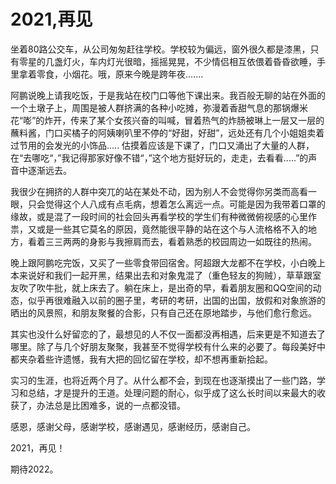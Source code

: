 # 2021,再见


坐着80路公交车，从公司匆匆赶往学校。学校较为偏远，窗外很久都是漆黑，只有零星的几盏灯火，车内灯光很暗，摇摇晃晃，不少情侣相互依偎着昏昏欲睡，手里拿着零食，小烟花。哦，原来今晚是跨年夜.......

阿鹏说晚上请我吃饭，于是我站在校门口等他下课出来。我百般无聊的站在外面的一个土墩子上，周围是被人群挤满的各种小吃摊，弥漫着香甜气息的那锅爆米花“嘭”的炸开，传来了某个女孩兴奋的叫喊，冒着热气的炸肠被琳上一层又一层的蘸料酱，门口买橘子的阿姨喇叭里不停的“好甜，好甜”，远处还有几个小姐姐卖着过节用的会发光的小饰品..... 估摸着应该是下课了，门口又涌出了大量的人群，在“去哪吃“，”我记得那家好像不错“，”这个地方挺好玩的，走走，去看看.....”的声音中逐渐远去。

我很少在拥挤的人群中突兀的站在某处不动，因为别人不会觉得你另类而高看一眼，只会觉得这个人八成有点毛病，想着怎么离远一点。可能是因为我带着口罩的缘故，或是混了一段时间的社会回头再看学校的学生们有种微微俯视感的心里作祟，又或是一些其它莫名的原因，竟然能很平静的站在这个与人流格格不入的地方，看着三三两两的身影与我擦肩而去，看着熟悉的校园周边一如既往的热闹。

晚上跟阿鹏吃完饭，又买了一些零食带回宿舍。阿超跟大龙都不在学校，小白晚上本来说好和我们一起开黑，结果出去和对象鬼混了（重色轻友的狗贼），草草跟室友吹了吹牛批，就上床去了。躺在床上，是出奇的早，看着朋友圈和QQ空间的动态，似乎再很难融入以前的圈子里，考研的考研，出国的出国，放假和对象旅游的晒出的风景照，和朋友聚餐的合影，只有自己还在原地踏步，与他们愈行愈远。

其实也没什么好留恋的了，最想见的人不仅一面都没再相遇，后来更是不知道去了哪里。除了与几个好朋友聚聚，我甚至不觉得学校有什么来的必要了。每段美好中都夹杂着些许遗憾，我有大把的回忆留在学校，却不想再重新拾起。

实习的生涯，也将近两个月了。从什么都不会，到现在也逐渐摸出了一些门路，学习和总结，才是提升的王道。处理问题的耐心，似乎成了这么长时间以来最大的收获了，办法总是比困难多，说的一点都没错。

感恩，感谢父母，感谢学校，感谢遇见，感谢经历，感谢自己。

2021，再见！

期待2022。

